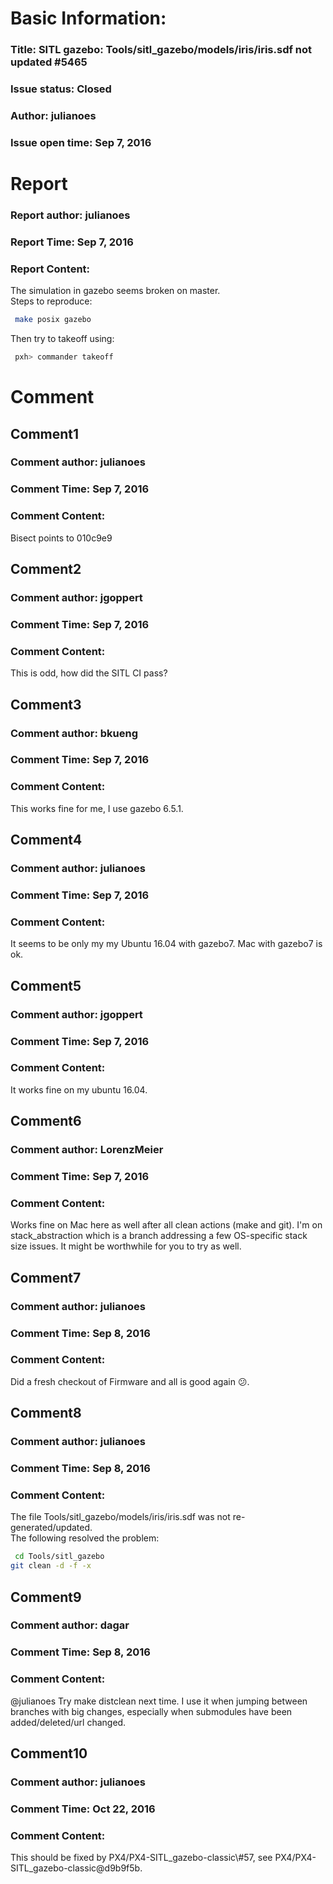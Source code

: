 # Basic Information:
### Title:  SITL gazebo: Tools/sitl_gazebo/models/iris/iris.sdf not updated #5465 
### Issue status: Closed
### Author: julianoes
### Issue open time: Sep 7, 2016
# Report
### Report author: julianoes
### Report Time: Sep 7, 2016
### Report Content:   
The simulation in gazebo seems broken on master.  
Steps to reproduce:  
    
```bash     
 make posix gazebo        
```  
Then try to takeoff using:  
    
```bash     
 pxh> commander takeoff        
```  

# Comment
## Comment1
### Comment author: julianoes
### Comment Time: Sep 7, 2016
### Comment Content:   
Bisect points to 010c9e9  

## Comment2
### Comment author: jgoppert
### Comment Time: Sep 7, 2016
### Comment Content:   
This is odd, how did the SITL CI pass?  

## Comment3
### Comment author: bkueng
### Comment Time: Sep 7, 2016
### Comment Content:   
This works fine for me, I use gazebo 6.5.1.  

## Comment4
### Comment author: julianoes
### Comment Time: Sep 7, 2016
### Comment Content:   
It seems to be only my my Ubuntu 16.04 with gazebo7. Mac with gazebo7 is ok.  

## Comment5
### Comment author: jgoppert
### Comment Time: Sep 7, 2016
### Comment Content:   
It works fine on my ubuntu 16.04.  

## Comment6
### Comment author: LorenzMeier
### Comment Time: Sep 7, 2016
### Comment Content:   
Works fine on Mac here as well after all clean actions (make and git). I'm on stack_abstraction which is a branch addressing a few OS-specific stack size issues. It might be worthwhile for you to try as well.  

## Comment7
### Comment author: julianoes
### Comment Time: Sep 8, 2016
### Comment Content:   
Did a fresh checkout of Firmware and all is good again 😕.  

## Comment8
### Comment author: julianoes
### Comment Time: Sep 8, 2016
### Comment Content:   
The file Tools/sitl_gazebo/models/iris/iris.sdf was not re-generated/updated.  
The following resolved the problem:  
    
```bash     
 cd Tools/sitl_gazebo        
git clean -d -f -x        
```  

## Comment9
### Comment author: dagar
### Comment Time: Sep 8, 2016
### Comment Content:   
@julianoes Try make distclean next time. I use it when jumping between branches with big changes, especially when submodules have been added/deleted/url changed.  

## Comment10
### Comment author: julianoes
### Comment Time: Oct 22, 2016
### Comment Content:   
This should be fixed by PX4/PX4-SITL_gazebo-classic\\\#57, see PX4/PX4-SITL_gazebo-classic@d9b9f5b.  
